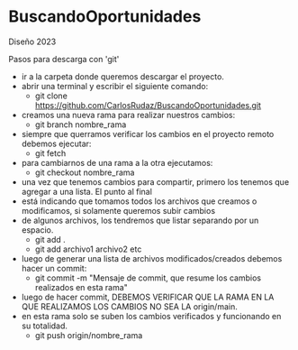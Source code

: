 # BuscandoOportunidades
Diseño 2023

Pasos para descarga con 'git'
* ir a la carpeta donde queremos descargar el proyecto.
* abrir una terminal y escribir el siguiente comando:
  - git clone https://github.com/CarlosRudaz/BuscandoOportunidades.git
* creamos una nueva rama para realizar nuestros cambios:
  - git branch nombre_rama
* siempre que querramos verificar los cambios en el proyecto remoto debemos ejecutar:
  -  git fetch
* para cambiarnos de una rama a la otra ejecutamos:
  - git checkout nombre_rama
* una vez que tenemos cambios para compartir, primero los tenemos que agregar a una lista. El punto al final
* está indicando que tomamos todos los archivos que creamos o modificamos, si solamente queremos subir cambios
* de algunos archivos, los tendremos que listar separando por un espacio.
  - git add .
  - git add archivo1 archivo2 etc
* luego de generar una lista de archivos modificados/creados debemos hacer un commit:
  - git commit -m "Mensaje de commit, que resume los cambios realizados en esta rama"
* luego de hacer commit, DEBEMOS VERIFICAR QUE LA RAMA EN LA QUE REALIZAMOS LOS CAMBIOS NO SEA LA origin/main.
* en esta rama solo se suben los cambios verificados y funcionando en su totalidad.
  - git push origin/nombre_rama

